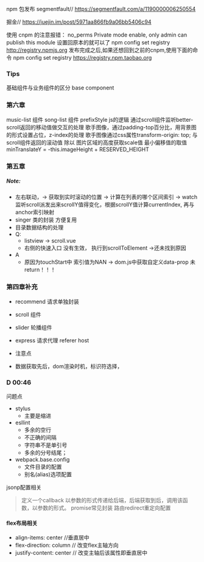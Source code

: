 npm   包发布
segmentfault// https://segmentfault.com/a/1190000006250554

掘金// https://juejin.im/post/5971aa866fb9a06bb5406c94

使用 cnpm 的注意报错：
no_perms Private mode enable, only admin can publish this module
设置回原本的就可以了
npm config set registry http://registry.npmjs.org 
发布完成之后,如果还想回到之前的cnpm,使用下面的命令
npm config set registry https://registry.npm.taobao.org


### Tips
基础组件与业务组件的区分  base component

### 第六章
music-list  组件
song-list 组件
prefixStyle js的逻辑
通过scroll组件监听better-scroll返回的移动值做交互的处理
歌手图像，通过padding-top百分比，用背景图的形式设置占位，z-index的处理
歌手图像通过css属性transform-origin: top; 与scroll组件返回的滚动值 除以 图片区域的高度获取scale值
最小偏移值的取值minTranslateY = -this.imageHeight + RESERVED_HEIGHT

### 第五章
##### Note:
- 左右联动，-> 获取到实时滚动的位置 -> 计算在列表的哪个区间索引 ->
watch 监听scroll派发出来scrollY值得变化，根据scrollY值计算currentIndex, 再与anchor索引映射
- singer 类的封装 方便复用
- 目录数据结构的处理
- Q:
  - listview -> scroll.vue  
  - 右侧的快速入口 没有生效， 执行到scrollToElement  ->还未找到原因
- A
  - 原因为touchStart中 索引值为NAN  -> dom.js中获取自定义data-prop 未return！！！

###  第四章补充
- recommend 请求单独封装
- scroll 组件 
- slider 轮播组件
- express 请求代理 referer host

- 注意点 
 - 数据获取先后，dom渲染时机，标识符选择，

### D 00:46

问题点
- stylus 
   - 主要是缩进
- esllint 
   - 多余的空行
   - 不正确的间隔
   - 字符串不是单引号
   - 多余的分号结尾；
- webpack.base.config
   - 文件目录的配置
   - 别名(alias)选项配置




jsonp配置相关
> 定义一个callback 以参数的形式传递给后端，后端获取到后，调用该函数，以参数的形式。
promise常见封装
路由redirect重定向配置

#### flex布局相关
- align-items: center //垂直居中
- flex-direction: column // 改变flex主轴方向
- justify-content: center  // 改变主轴后该属性即垂直居中




